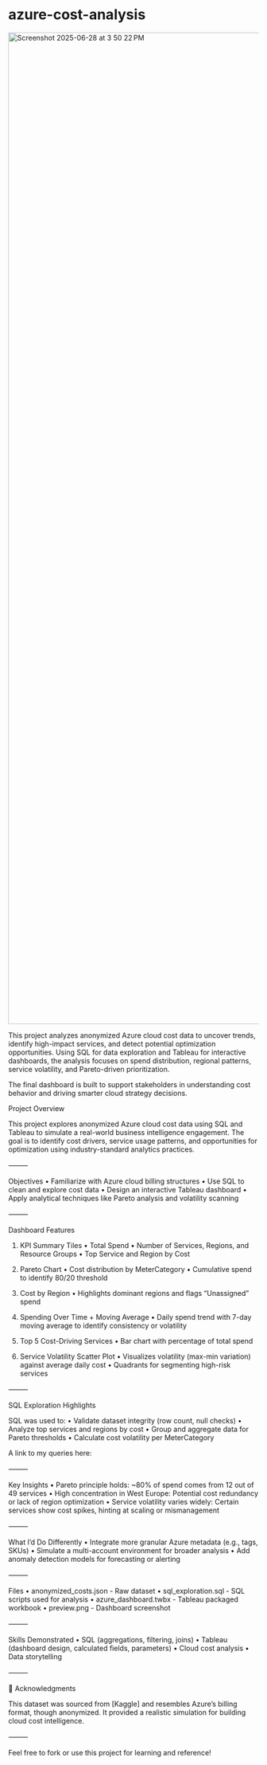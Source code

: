 # azure-cost-analysis
<img width="1992" alt="Screenshot 2025-06-28 at 3 50 22 PM" src="https://github.com/user-attachments/assets/6b457a60-fbf0-4246-b7f8-a683a9970013" />


This project analyzes anonymized Azure cloud cost data to uncover trends, identify high-impact services, and detect potential optimization opportunities. Using SQL for data exploration and Tableau for interactive dashboards, the analysis focuses on spend distribution, regional patterns, service volatility, and Pareto-driven prioritization.

The final dashboard is built to support stakeholders in understanding cost behavior and driving smarter cloud strategy decisions.



Project Overview

This project explores anonymized Azure cloud cost data using SQL and Tableau to simulate a real-world business intelligence engagement. The goal is to identify cost drivers, service usage patterns, and opportunities for optimization using industry-standard analytics practices.

⸻

Objectives
	•	Familiarize with Azure cloud billing structures
	•	Use SQL to clean and explore cost data
	•	Design an interactive Tableau dashboard
	•	Apply analytical techniques like Pareto analysis and volatility scanning

⸻

Dashboard Features

1. KPI Summary Tiles
	•	Total Spend
	•	Number of Services, Regions, and Resource Groups
	•	Top Service and Region by Cost

2. Pareto Chart
	•	Cost distribution by MeterCategory
	•	Cumulative spend to identify 80/20 threshold

3. Cost by Region
	•	Highlights dominant regions and flags “Unassigned” spend

4. Spending Over Time + Moving Average
	•	Daily spend trend with 7-day moving average to identify consistency or volatility

5. Top 5 Cost-Driving Services
	•	Bar chart with percentage of total spend

6. Service Volatility Scatter Plot
	•	Visualizes volatility (max-min variation) against average daily cost
	•	Quadrants for segmenting high-risk services

⸻

SQL Exploration Highlights

SQL was used to:
	•	Validate dataset integrity (row count, null checks)
	•	Analyze top services and regions by cost
	•	Group and aggregate data for Pareto thresholds
	•	Calculate cost volatility per MeterCategory

A link to my queries here: 


⸻

Key Insights
	•	Pareto principle holds: ~80% of spend comes from 12 out of 49 services
	•	High concentration in West Europe: Potential cost redundancy or lack of region optimization
	•	Service volatility varies widely: Certain services show cost spikes, hinting at scaling or mismanagement

⸻

What I’d Do Differently
	•	Integrate more granular Azure metadata (e.g., tags, SKUs)
	•	Simulate a multi-account environment for broader analysis
	•	Add anomaly detection models for forecasting or alerting

⸻

Files
	•	anonymized_costs.json - Raw dataset
	•	sql_exploration.sql - SQL scripts used for analysis
	•	azure_dashboard.twbx - Tableau packaged workbook
	•	preview.png - Dashboard screenshot

⸻

Skills Demonstrated
	•	SQL (aggregations, filtering, joins)
	•	Tableau (dashboard design, calculated fields, parameters)
	•	Cloud cost analysis
	•	Data storytelling

⸻

📣 Acknowledgments

This dataset was sourced from [Kaggle] and resembles Azure’s billing format, though anonymized. It provided a realistic simulation for building cloud cost intelligence.

⸻

Feel free to fork or use this project for learning and reference!
